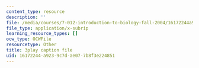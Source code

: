 ```yaml
---
content_type: resource
description: ''
file: /media/courses/7-012-introduction-to-biology-fall-2004/16172244a9239c7dae077b8f3e224851_odtKI7tEi5c.srt
file_type: application/x-subrip
learning_resource_types: []
ocw_type: OCWFile
resourcetype: Other
title: 3play caption file
uid: 16172244-a923-9c7d-ae07-7b8f3e224851
---
```

